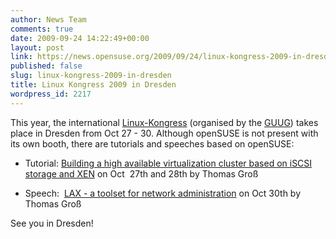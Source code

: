```yaml
---
author: News Team
comments: true
date: 2009-09-24 14:22:49+00:00
layout: post
link: https://news.opensuse.org/2009/09/24/linux-kongress-2009-in-dresden/
published: false
slug: linux-kongress-2009-in-dresden
title: Linux Kongress 2009 in Dresden
wordpress_id: 2217
---
```


This year, the international [Linux-Kongress](http://www.linux-kongress.org/2009/) (organised by the [GUUG](http://www.guug.de/)) takes place in Dresden from Oct 27 - 30. Although openSUSE is not present with its own booth, there are tutorials and speeches based on openSUSE:



	
  * Tutorial: [Building a high available virtualization cluster based on iSCSI storage and XEN](http://www.linux-kongress.org/2009/abstracts.html#1_1_3) on Oct  27th and 28th by Thomas Groß

	
  * Speech:  [LAX - a toolset for network administration](http://www.linux-kongress.org/2009/abstracts.html#4_2_2) on Oct 30th by Thomas Groß



See you in Dresden!
